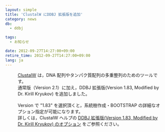 ```yaml
---
layout: simple
title: 'ClustalW にDDBJ 拡張版を追加'
category: news
db:
  - ddbj

tags:
  - お知らせ

date: 2012-09-27T14:27:00+09:00
retire_time: 2012-09-27T14:27:00+09:00
lang: ja
---
```


<dl>
    <dd><a href="http://clustalw.ddbj.nig.ac.jp/index.php?lang=ja" title="clustalw" target="_blank">ClustalW</a> は，DNA 配列やタンパク質配列の多重整列のためのツールです。<br>通常版（Version 2.1）に加え，DDBJ 拡張版(Version 1.83, Modified by Dr. Kirill Kryukov) を追加しました。<br><br>Version で "1.83" を選択頂くと，系統樹作成・BOOTSTRAP の詳細なオプション指定が可能になります。<br>詳しくは，ClustalW ヘルプの <a href="/services/clustalw.html#ddbjoriginal" title="ddbjoriginal" target="_blank">DDBJ 拡張版(Version 1.83, Modified by Dr. Kirill Kryukov) のオプション</a> をご参照ください。</dd>
</dl>
